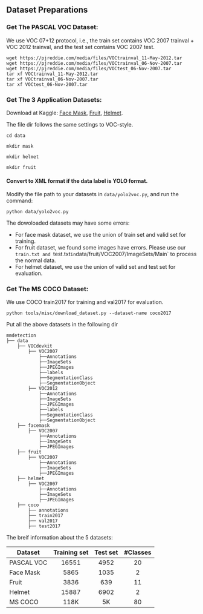 ## Dataset Preparations

### Get The PASCAL VOC Dataset:

We use VOC 07+12 protocol, i.e., the train set contains VOC 2007 trainval + VOC 2012 trainval, and the test set contains VOC 2007 test.

```
wget https://pjreddie.com/media/files/VOCtrainval_11-May-2012.tar
wget https://pjreddie.com/media/files/VOCtrainval_06-Nov-2007.tar
wget https://pjreddie.com/media/files/VOCtest_06-Nov-2007.tar
tar xf VOCtrainval_11-May-2012.tar
tar xf VOCtrainval_06-Nov-2007.tar
tar xf VOCtest_06-Nov-2007.tar
```

### Get The 3 Application Datasets:


Download at Kaggle: [Face Mask](https://www.kaggle.com/datasets/parot99/face-mask-detection-yolo-darknet-format), [Fruit](https://www.kaggle.com/datasets/eunpyohong/fruit-object-detection), [Helmet](https://www.kaggle.com/datasets/vodan37/yolo-helmethead).

The file dir follows the same settings to VOC-style.

```
cd data

mkdir mask

mkdir helmet

mkdir fruit
```

#### Convert to XML format if the data label is YOLO format.

Modify the file path to your datasets in `data/yolo2voc.py`, and run the command:

```
python data/yolo2voc.py
```

The dowoloaded datasets may have some errors:

 - For face mask dataset, we use the union of train set and valid set for training.
 - For fruit dataset, we found some images have errors. Please use our `train.txt and `test.txt` in `data/fruit/VOC2007/ImageSets/Main` to process the normal data.
 - For helmet dataset, we use the union of valid set and test set for evaluation.

### Get The MS COCO Dataset:

We use COCO train2017 for training and val2017 for evaluation.

```
python tools/misc/download_dataset.py --dataset-name coco2017
```

Put all the above datasets in the following dir
```
mmdetection
├── data
    ├── VOCdevkit
        ├── VOC2007
            ├──Annotations
            ├──ImageSets
            ├──JPEGImages
            ├──labels
            ├──SegmentationClass
            ├──SegmentationObject
        ├── VOC2012
            ├──Annotations
            ├──ImageSets
            ├──JPEGImages
            ├──labels
            ├──SegmentationClass
            ├──SegmentationObject
    ├── facemask
        ├── VOC2007
            ├──Annotations
            ├──ImageSets
            ├──JPEGImages
    ├── fruit
        ├── VOC2007
            ├──Annotations
            ├──ImageSets
            ├──JPEGImages
    ├── helmet
        ├── VOC2007
            ├──Annotations
            ├──ImageSets
            ├──JPEGImages
    ├── coco
        ├── annotations
        ├── train2017
        ├── val2017
        ├── test2017
```

The breif information about the 5 datasets:

| Dataset | Training set | Test set | #Classes |
|----------|:--------:|:--------:|:--------:|
| PASCAL VOC | 16551 | 4952 | 20 |
| Face Mask | 5865 | 1035 | 2 |
| Fruit | 3836 | 639 | 11 |
| Helmet | 15887 | 6902 | 2 |
| MS COCO | 118K | 5K | 80 |

